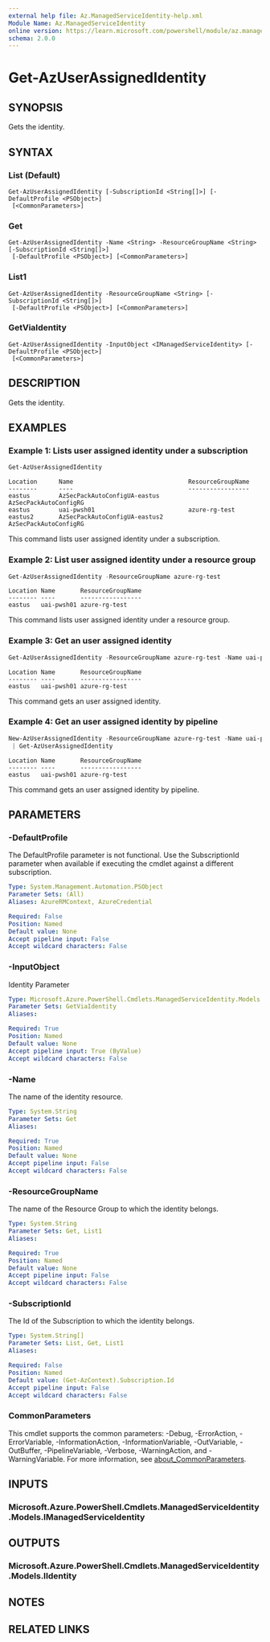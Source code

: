 ```yaml
---
external help file: Az.ManagedServiceIdentity-help.xml
Module Name: Az.ManagedServiceIdentity
online version: https://learn.microsoft.com/powershell/module/az.managedserviceidentity/get-azuserassignedidentity
schema: 2.0.0
---
```


# Get-AzUserAssignedIdentity

## SYNOPSIS
Gets the identity.

## SYNTAX

### List (Default)
```
Get-AzUserAssignedIdentity [-SubscriptionId <String[]>] [-DefaultProfile <PSObject>]
 [<CommonParameters>]
```

### Get
```
Get-AzUserAssignedIdentity -Name <String> -ResourceGroupName <String> [-SubscriptionId <String[]>]
 [-DefaultProfile <PSObject>] [<CommonParameters>]
```

### List1
```
Get-AzUserAssignedIdentity -ResourceGroupName <String> [-SubscriptionId <String[]>]
 [-DefaultProfile <PSObject>] [<CommonParameters>]
```

### GetViaIdentity
```
Get-AzUserAssignedIdentity -InputObject <IManagedServiceIdentity> [-DefaultProfile <PSObject>]
 [<CommonParameters>]
```

## DESCRIPTION
Gets the identity.

## EXAMPLES

### Example 1: Lists user assigned identity under a subscription
```powershell
Get-AzUserAssignedIdentity
```

```output
Location      Name                                ResourceGroupName
--------      ----                                -----------------
eastus        AzSecPackAutoConfigUA-eastus        AzSecPackAutoConfigRG
eastus        uai-pwsh01                          azure-rg-test
eastus2       AzSecPackAutoConfigUA-eastus2       AzSecPackAutoConfigRG
```

This command lists user assigned identity under a subscription.

### Example 2: List user assigned identity under a resource group
```powershell
Get-AzUserAssignedIdentity -ResourceGroupName azure-rg-test
```

```output
Location Name       ResourceGroupName
-------- ----       -----------------
eastus   uai-pwsh01 azure-rg-test
```

This command lists user assigned identity under a resource group.

### Example 3: Get an user assigned identity
```powershell
Get-AzUserAssignedIdentity -ResourceGroupName azure-rg-test -Name uai-pwsh01
```

```output
Location Name       ResourceGroupName
-------- ----       -----------------
eastus   uai-pwsh01 azure-rg-test
```

This command gets an user assigned identity.

### Example 4: Get an user assigned identity by pipeline
```powershell
New-AzUserAssignedIdentity -ResourceGroupName azure-rg-test -Name uai-pwsh01 -Location eastus `
 | Get-AzUserAssignedIdentity
```

```output
Location Name       ResourceGroupName
-------- ----       -----------------
eastus   uai-pwsh01 azure-rg-test
```

This command gets an user assigned identity by pipeline.

## PARAMETERS

### -DefaultProfile
The DefaultProfile parameter is not functional.
Use the SubscriptionId parameter when available if executing the cmdlet against a different subscription.

```yaml
Type: System.Management.Automation.PSObject
Parameter Sets: (All)
Aliases: AzureRMContext, AzureCredential

Required: False
Position: Named
Default value: None
Accept pipeline input: False
Accept wildcard characters: False
```

### -InputObject
Identity Parameter

```yaml
Type: Microsoft.Azure.PowerShell.Cmdlets.ManagedServiceIdentity.Models.IManagedServiceIdentity
Parameter Sets: GetViaIdentity
Aliases:

Required: True
Position: Named
Default value: None
Accept pipeline input: True (ByValue)
Accept wildcard characters: False
```

### -Name
The name of the identity resource.

```yaml
Type: System.String
Parameter Sets: Get
Aliases:

Required: True
Position: Named
Default value: None
Accept pipeline input: False
Accept wildcard characters: False
```

### -ResourceGroupName
The name of the Resource Group to which the identity belongs.

```yaml
Type: System.String
Parameter Sets: Get, List1
Aliases:

Required: True
Position: Named
Default value: None
Accept pipeline input: False
Accept wildcard characters: False
```

### -SubscriptionId
The Id of the Subscription to which the identity belongs.

```yaml
Type: System.String[]
Parameter Sets: List, Get, List1
Aliases:

Required: False
Position: Named
Default value: (Get-AzContext).Subscription.Id
Accept pipeline input: False
Accept wildcard characters: False
```

### CommonParameters
This cmdlet supports the common parameters: -Debug, -ErrorAction, -ErrorVariable, -InformationAction, -InformationVariable, -OutVariable, -OutBuffer, -PipelineVariable, -Verbose, -WarningAction, and -WarningVariable. For more information, see [about_CommonParameters](http://go.microsoft.com/fwlink/?LinkID=113216).

## INPUTS

### Microsoft.Azure.PowerShell.Cmdlets.ManagedServiceIdentity.Models.IManagedServiceIdentity

## OUTPUTS

### Microsoft.Azure.PowerShell.Cmdlets.ManagedServiceIdentity.Models.IIdentity

## NOTES

## RELATED LINKS
